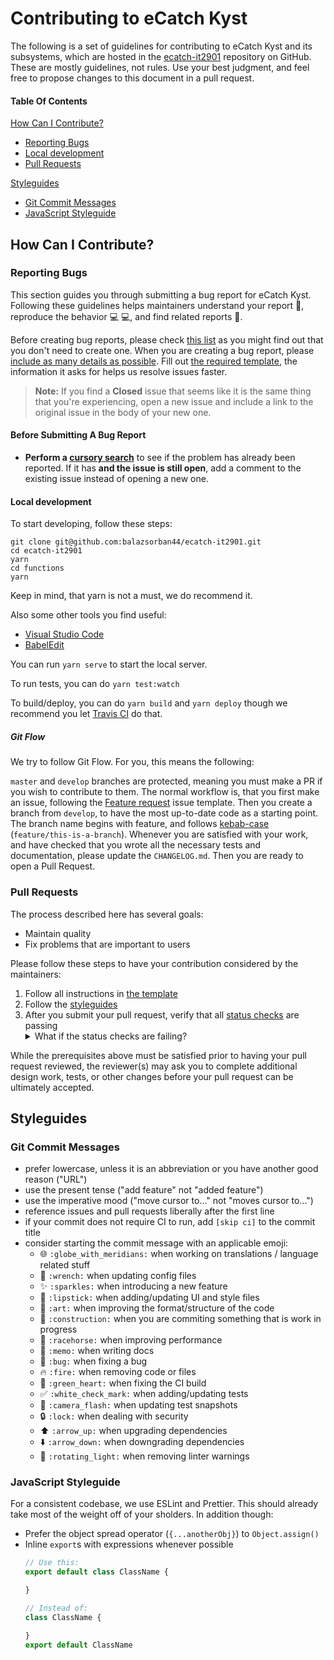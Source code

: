 # Contributing to eCatch Kyst

The following is a set of guidelines for contributing to eCatch Kyst and its subsystems, which are hosted in the [ecatch-it2901](https://github.com/balazsorban44/ecatch-it2901) repository on GitHub. These are mostly guidelines, not rules. Use your best judgment, and feel free to propose changes to this document in a pull request.

#### Table Of Contents

[How Can I Contribute?](#how-can-i-contribute)
  * [Reporting Bugs](#reporting-bugs)
  * [Local development](#local-development)
  * [Pull Requests](#pull-requests)

[Styleguides](#styleguides)
  * [Git Commit Messages](#git-commit-messages)
  * [JavaScript Styleguide](#javascript-styleguide)

## How Can I Contribute?

### Reporting Bugs

This section guides you through submitting a bug report for eCatch Kyst. Following these guidelines helps maintainers understand your report :pencil:, reproduce the behavior :computer: :computer:, and find related reports :mag_right:.

Before creating bug reports, please check [this list](#before-submitting-a-bug-report) as you might find out that you don't need to create one. When you are creating a bug report, please [include as many details as possible](#how-do-i-submit-a-good-bug-report). Fill out [the required template](.github/ISSUE_TEMPLATE/bug.md), the information it asks for helps us resolve issues faster.

> **Note:** If you find a **Closed** issue that seems like it is the same thing that you're experiencing, open a new issue and include a link to the original issue in the body of your new one.

#### Before Submitting A Bug Report

* **Perform a [cursory search](https://github.com/balazsorban44/ecatch-it2901/issues)** to see if the problem has already been reported. If it has **and the issue is still open**, add a comment to the existing issue instead of opening a new one.

#### Local development

To start developing, follow these steps:

```
git clone git@github.com:balazsorban44/ecatch-it2901.git
cd ecatch-it2901
yarn
cd functions
yarn
```

Keep in mind, that yarn is not a must, we do recommend it.

Also some other tools you find useful:

- [Visual Studio Code](https://code.visualstudio.com/download)
- [BabelEdit](https://www.codeandweb.com/babeledit)

You can run `yarn serve` to start the local server.

To run tests, you can do `yarn test:watch`

To build/deploy, you can do `yarn build` and `yarn deploy` though we recommend you let [Travis CI](https://travis-ci.com/balazsorban44/ecatch-it2901) do that.

##### Git Flow
We try to follow Git Flow. For you, this means the following:

`master` and `develop` branches are protected, meaning you must make a PR if you wish to contribute to them.
The normal workflow is, that you first make an issue, following the [Feature request](.github/ISSUE_TEMPLATE/feature.md) issue template. Then you create a branch from `develop`, to have the most up-to-date code as a starting point. The branch name begins with feature, and follows [kebab-case](http://wiki.c2.com/?KebabCase) (`feature/this-is-a-branch`). Whenever you are satisfied with your work, and have checked that you wrote all the necessary tests and documentation, please update the `CHANGELOG.md`. Then you are ready to open a Pull Request.

### Pull Requests

The process described here has several goals:

- Maintain quality
- Fix problems that are important to users

Please follow these steps to have your contribution considered by the maintainers:

1. Follow all instructions in [the template](.github/PULL_REQUEST_TEMPLATE.md)
2. Follow the [styleguides](#styleguides)
3. After you submit your pull request, verify that all [status checks](https://help.github.com/articles/about-status-checks/) are passing <details><summary>What if the status checks are failing?</summary>If a status check is failing, and you believe that the failure is unrelated to your change, please leave a comment on the pull request explaining why you believe the failure is unrelated. A maintainer will intervene.</details>

While the prerequisites above must be satisfied prior to having your pull request reviewed, the reviewer(s) may ask you to complete additional design work, tests, or other changes before your pull request can be ultimately accepted.

## Styleguides

### Git Commit Messages

* prefer lowercase, unless it is an abbreviation or you have another good reason ("URL")
* use the present tense ("add feature" not "added feature")
* use the imperative mood ("move cursor to..." not "moves cursor to...")
* reference issues and pull requests liberally after the first line
* if your commit does not require CI to run, add `[skip ci]` to the commit title
* consider starting the commit message with an applicable emoji:
    * :globe_with_meridians: `:globe_with_meridians:` when working on translations / language related stuff
    * :wrench: `:wrench:` when updating config files
    * :sparkles: `:sparkles:` when introducing a new feature
    * :lipstick: `:lipstick:` when adding/updating UI and style files
    * :art: `:art:` when improving the format/structure of the code
    * :construction: `:construction:` when you are commiting something that is work in progress
    * :racehorse: `:racehorse:` when improving performance
    * :memo: `:memo:` when writing docs
    * :bug: `:bug:` when fixing a bug
    * :fire: `:fire:` when removing code or files
    * :green_heart: `:green_heart:` when fixing the CI build
    * :white_check_mark: `:white_check_mark:` when adding/updating tests
    * :camera_flash: `:camera_flash:` when updating test snapshots
    * :lock: `:lock:` when dealing with security
    * :arrow_up: `:arrow_up:` when upgrading dependencies
    * :arrow_down: `:arrow_down:` when downgrading dependencies
    * :rotating_light: `:rotating_light:` when removing linter warnings

### JavaScript Styleguide

For a consistent codebase, we use ESLint and Prettier. This should already take most of the weight off of your sholders. In addition though:

* Prefer the object spread operator (`{...anotherObj}`) to `Object.assign()`
* Inline `export`s with expressions whenever possible
  ```js
  // Use this:
  export default class ClassName {

  }

  // Instead of:
  class ClassName {

  }
  export default ClassName
  ```